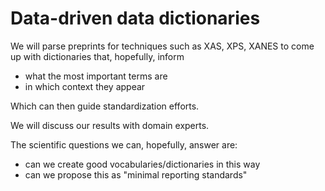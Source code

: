 # Data-driven data dictionaries 

We will parse preprints for techniques such as XAS, XPS, XANES to come up with dictionaries that, hopefully, inform 

- what the most important terms are 
- in which context they appear 

Which can then guide standardization efforts.

We will discuss our results with domain experts.

The scientific questions we can, hopefully, answer are: 
- can we create good vocabularies/dictionaries in this way 
- can we propose this as "minimal reporting standards" 
